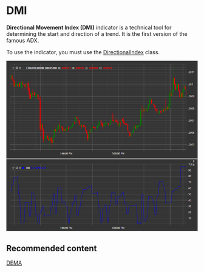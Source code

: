 # DMI

**Directional Movement Index (DMI)** indicator is a technical tool for determining the start and direction of a trend. It is the first version of the famous ADX. 

To use the indicator, you must use the [DirectionalIndex](../api/StockSharp.Algo.Indicators.DirectionalIndex.html) class. 

![IndicatorDirectionalIndex](../images/IndicatorDirectionalIndex.png)

## Recommended content

[DEMA](IndicatorDoubleExponentialMovingAverage.md)
